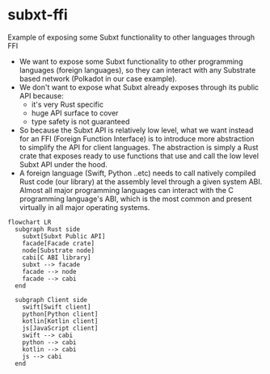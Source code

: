 # subxt-ffi
Example of exposing some Subxt functionality to other languages through FFI

- We want to expose some Subxt functionality to other programming languages (foreign languages), so they can interact with any Substrate based network (Polkadot in our case example). 
- We don't want to expose what Subxt already exposes through its public API because:
    - it's very Rust specific
    - huge API surface to cover
    - type safety is not guaranteed
- So because the Subxt API is relatively low level, what we want instead for an FFI (Foreign Function Interface) 
is to introduce more abstraction to simplify the API for client languages. The abstraction is simply a Rust crate that exposes ready to use functions that use and call the low level Subxt API under the hood. 
- A foreign language (Swift, Python ..etc) needs to call natively compiled Rust code (our library) at the assembly level through a given system ABI. Almost all major programming languages can interact with the C programming language's ABI, which is the most common and present virtually in all major operating systems. 

``` mermaid
flowchart LR
  subgraph Rust side
    subxt[Subxt Public API]
    facade[Facade crate]
    node[Substrate node]
    cabi[C ABI library]
    subxt --> facade
    facade --> node
    facade --> cabi
  end

  subgraph Client side
    swift[Swift client]
    python[Python client]
    kotlin[Kotlin client]
    js[JavaScript client]
    swift --> cabi
    python --> cabi
    kotlin --> cabi
    js --> cabi
  end
```

